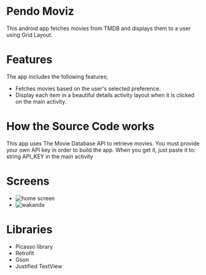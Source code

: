 
# Pendo Moviz
This android app fetches movies from TMDB and displays them to a user using Grid Layout.

# Features

The app includes the following features;
* Fetches movies based on the user's selected preference.
* Display each item in a beautiful details activity layout when it is clicked on the main activity.

# How the Source Code works
This app uses The Movie Database API to retrieve movies. You must provide your own API key in order to build the app. When you get it, just paste it to: string API_KEY in the main activity

# Screens
* ![home screen](https://user-images.githubusercontent.com/10166741/44251477-2f7a2080-a201-11e8-8e58-b141e648cab7.png)
* ![wakanda](https://user-images.githubusercontent.com/10166741/44251490-3dc83c80-a201-11e8-971b-5143bfaec6d8.png)

# Libraries
* Picasso library
* Retrofit
* Gson
* Justified TextView


